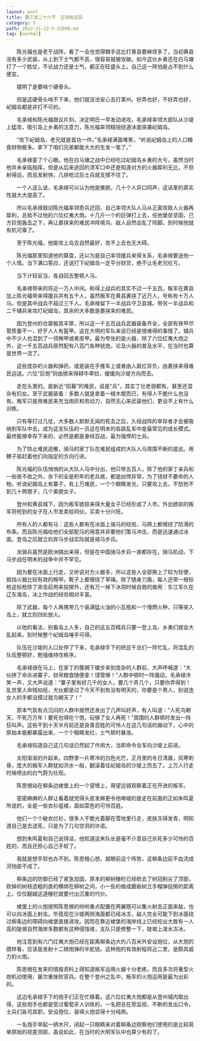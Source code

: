 ```yaml
---
layout: post
title: 第三百二十六节　正攻和迂回
category: 5
path: 2012-11-22-5-32600.md
tag: [normal]
---
```


　　陈光福也是老于战阵，看了一会也觉得棘手这比打黄县要麻烦多了，当初黄县没有多少武装，从上到下士气都不高，很容易就被攻破。如今这伙乡勇还在白马塘打了一个胜仗，不论战力还是士气，都正在旺盛头上。自己这一阵怕是占不到什么便宜。

　　摆明了是要啃个硬骨头。

　　但是这硬骨头啃不下来，他们就没法安心去打莱州。好弄也好，不好弄也好，屺姆岛都是非打不可的。

　　毛承禄和陈光福商议片刻，决定明日一早发动进攻。毛承禄率领大部队从沙堤上猛攻，吸引岛上乡勇的注意力，陈光福率领精锐绕道冰面突袭屺姆岛。

　　“攻下屺姆岛，老兄就是首功一件。”毛承禄满面堆笑，“听说屺姆岛上的人口粮食财物极多。拿下了咱们兄弟都能大大的生发一笔了。”

　　毛承禄耍了个心眼。他在白马塘之战中已经吃过屺姆岛乡勇的大亏，虽然当时他并未亲临指挥，但是从后来逃回的溃军口中还是知道对方的火器犀利无比，不但射得远，而且发射快，几排枪过后士兵就支撑不住了。

　　一个人这么说，毛承禄可以认为他是推脱，几十个人异口同声，这话里的真实性就大大提高了。

　　所以毛承禄鼓动陈光福率领奇兵迂回，自己率领大队人马从正面攻敌人火器再犀利，总抵不过他的六位红夷大炮。十几斤一个的巨弹打上去，任他堡垒坚固，己方巨炮轰击之下，再让裹挟来的难民冲阵填沟，敌人自然会乱了阵脚。到时候他就有机可乘了。

　　至于陈光福，他能攻上岛去自然最好，攻不上去也无大碍。

　　陈光福那里知道他的算盘，还以为是自己率领援兵来得关系，毛承禄要送他一个人情。当下满口答应，还说打下屺姆岛一定平分财货，绝不让毛老兄吃亏。

　　当下计较妥当，各自回去整顿人马。

　　毛承禄带来的将近一万人中间。称得上战兵的其实不过一千五百。叛军在黄县加上陈光福带来得援兵共有五千人，虽然叛军在黄县裹挟了近万人，号称有十万人马。但是其中战兵不超过三千人。毛承禄留下一半战兵守卫县城。带另一半战兵和二千辅兵来攻打屺姆岛，其余的大多数是裹挟来的难民。

　　因为登州的仓廪极其丰厚，所以这一千五百战兵武器装备齐全，全部有铁甲尽管质量不一，好歹人人有盔甲。这在大明的军队来说已经是很难得的事情了。辅兵中不少人也混到了一领棉甲或者皮甲。最为夸张的是火器，除了六位红夷大炮之外，这一千五百战兵居然配有八百门各种铳炮，论及火器的普及水平，在当时也算是世界一流了。

　　这些庞杂的火器和弹药，或是装在手推车上或者由人肩扛背负，由裹挟来得难民运送。六位“巨炮”则由掳来得耕牛牵拉，缓缓向沙堤方向而去。

　　走在头里的。是新近“招募”的难民，说是“兵”，其实丁壮老弱都有。甚至还混杂有妇女。至于武器装备：多数人就是拿着一根木棍而已，有得人干脆什么也没有。叛军只是用难民来充当炮灰和劳动力，自然无心来武装他们，更谈不上有什么训练。

　　只有等打过几仗，大多数人默默无闻的死去之后，久经战阵的幸存者才会被吸纳到军队中去，成为这支队伍的一员这在明末的各路乱军中是最常见的成长模式。最终能够幸存下来的，必然是都是身经百战，最为强悍的士兵。

　　为了防止难民逃散，骑马的家丁队在难民组成的大队人马周围不断的逡巡。用鞭子驱赶着他们向指定的方向行进。

　　陈光福的队伍悄悄的从大队人马中分出，他只带五百人，除了他的家丁亲兵和一些夜不收之外，余下的全是积年的老兵痞，都是凶悍异常，为了钱财不要命的人物。听说屺姆岛上有寨子，有上万难民，一个个眼睛发光，只要攻上去，不愁抢不到几十两银子，几个美貌女子。

　　登州和黄县城下，因为叛军掳掠来得大量女子已经形成了人市。外出掳掠的叛军将抢到的女子在人市发卖给同伙，买卖十分兴旺。

　　所有人的人都有马：这些人都有在冰面上骑马的经验，马蹄上都缠绕了防滑的布条。而且陈光福给他们全部配马的用意并非要他们策马冲击，而是迅速通过冰面。登岛之后就立刻弃马步战实际就是骑马步兵。

　　龙骑兵虽然是欧洲搞出来得，但是在中国骑马步兵一直都存在，骑马机动，下马步战在明末的战争中并不罕见。

　　因为要在冰面上行走，又听说对方火器多，所以这些人全部换上了较为轻便，抵挡火器比较有效的棉甲。靴子上都缠绕了草绳。除了随身刀盾，每人还带一根标枪这标枪除了突击前用来投掷外，还有万一掉下冰洞时候自救的做用：东江军久在辽东海岛，冰上作战的经验相对丰富。

　　除了武器，每个人再携带几个装满猛火油的小瓦瓶和一个慢燃火种，只等突入岛上，就立刻四处放火。

　　以他的看法，别看岛上人多，自己的这五百精兵只要一登上岛，乡勇们就会大乱起来。到时候整个屺姆岛唾手可得。

　　队伍在沙堤的入口处停了下来，毛承禄手下的把总千总们一阵忙乱，将混乱的队伍整顿好，勉强维持住秩序。

　　毛承禄骑在马上，在家丁的簇拥下缓步来到庞杂的人群前，大声呼喊道：“大伙拼了命杀进寨子，财帛粮食随便拿！馍管够！”人群中顿时一阵骚动，毛承禄冷笑一声，又大声说道：“寨子里有好几千的女人，要几个弄几个，只要你弄得到！乱世里人命贱如纸，大伙都是过了今天不到有没有明天的，你要是个男人，别说连女人的手都没摸过就鸟朝天了！”

　　原本气氛有点沉闷的人群中居然还发出了几声叫好声，有人叫道：“人死鸟朝天，不死万万年！要死也得吃个饱，玩够了女人再死！”周围的人群顿时发出一阵狂叫声。这些不到十天半月前还是良善百姓的可怜人在这几句话的煽动下，心中的原始本能都暴露出来，一个个眼睛发红，士气顿时暴涨。

　　毛承禄知道自己这几句话已然起了作用大，当即命令全军向沙堤上前进。

　　太阳渐渐的升起来，四野里一片寒冷的白色光芒，正月里的冬日清晨，风寒刺骨，庞大的叛军人群犹如洪水一般，翻滚着往屺姆岛的沙堤上而去了。上万人行走时候喷出的白气蔚为壮观。

　　陈思根站在柳条边棱堡上的一个望塔上，用望远镜观察着正在开进的叛军。

　　密密麻麻的人群让看着就觉得头皮发麻更令他唏嘘的是走在前面的正如朱鸣夏所说的，全是一些衣衫褴褛，面如菜色的可怜百姓。

　　他们一个个破衣烂衫，很多人干脆光着脚在雪地里行走，皮肤冻得发青，明知道自己是去送死，只是为了几句空洞的许诺。

　　想到朱鸣夏和自己说得话，他知道这朱队长是毫不介意自己杀死多少可怜的百姓的，而且还担心自己手软了。

　　我就是想手软也办不到。陈思根心想，就眼前这个阵势，这柳条边前不血流成河怕是不成了。

　　柳条边的防御已经了紧急加固，原本的柳树栅栏已经砍去了树冠削尖了顶部，砍掉的树枝选粗的直的横绑在柳树之间，小一些的做成鹿砦树立手榴弹投掷的距离上。仅仅翻越这道栅栏就要付出沉重的代价。

　　棱堡上的火炮按照陈思根的吩咐重点配置在两翼既可以集火射击正面来敌，也可以向冰面上射击。毕竟现在沙堤两侧海面都已经冰冻，敌人完全可能下到冰面绕过柳条边的障碍向棱堡直接进攻。因而在靠近棱堡的海岸线上已经挖出大致有一人高的陡坡自然海岸多数都有这种侵蚀坡，支队只是修整一下，陡坡上泼水冻冰。

　　他注意到有六门红夷大炮已经在距离柳条边大约八百米外安设炮位，从大炮的摸样看，应该是发射十二磅炮弹的半蛇铳。这种炮的有效射程将近二里，是颇具威力的火炮。

　　陈思根在发来的情报资料上得知道叛军运用火器十分老练，而且多次将重型火炮机动使用，屡次重挫败官兵。在整个登州之乱中，叛军的火炮运用是最为出彩的。

　　这边毛承禄手下的炮手们正在忙碌着。这六位红夷大炮都是从登州城内取出得，这些炮手也都是受过葡萄牙人训练的，一名把总在旁监视，不断的发出口令，士兵们各司其职，安设炮位、装填火炮显得十分纯熟。

　　一名炮手举起一柄木尺，闭起一只眼睛来对着柳条边观察他们使用的是比较简单原始的视差测距，虽说如此，在当时的大明军队中也算少有的了。